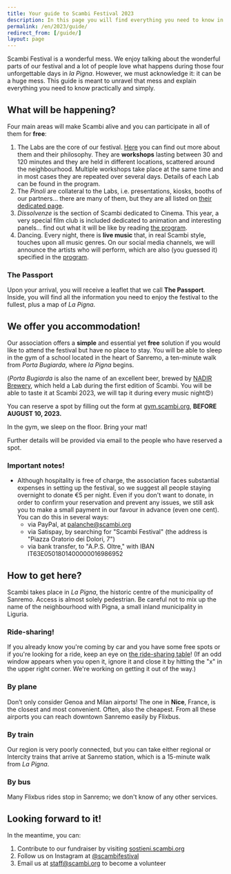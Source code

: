 ```yaml
---
title: Your guide to Scambi Festival 2023
description: In this page you will find everything you need to know in order to take part to the third edition of Scambi Festival!
permalink: /en/2023/guide/
redirect_from: [/guide/]
layout: page
---
```


Scambi Festival is a wonderful mess. We enjoy talking about the wonderful parts of our festival and a lot of people love what happens during those four unforgettable days in *la Pigna*. However, we must acknowledge it: it can be a huge mess. This guide is meant to unravel that mess and explain everything you need to know practically and simply.

## What will be happening?

Four main areas will make Scambi alive and you can participate in all of them for **free**:

1. The Labs are the core of our festival. [Here](https://scambi.org/en/labs) you can find out more about them and their philosophy. They are **workshops** lasting between 30 and 120 minutes and they are held in different locations, scattered around the neighbourhood. Multiple workshops take place at the same time and in most cases they are repeated over several days. Details of each Lab can be found in the program.
2. The *Pinoli* are collateral to the Labs, i.e. presentations, kiosks, booths of our partners… there are many of them, but they are all listed on [their dedicated page](https://scambi.org/en/2023/pinoli).
3. *Dissolvenze* is the section of Scambi dedicated to Cinema. This year, a very special film club is included dedicated to animation and interesting panels... find out what it will be like by reading [the program](https://scambi.org/en/program).
4. Dancing. Every night, there is **live music** that, in real Scambi style, touches upon all music genres. On our social media channels, we will announce the artists who will perform, which are also (you guessed it) specified in the [program](https://scambi.org/en/program).

### The Passport

Upon your arrival, you will receive a leaflet that we call **The Passport**. Inside, you will find all the information you need to enjoy the festival to the fullest, plus a map of *La Pigna*.

## We offer you accommodation!

Our association offers a **simple** and essential yet **free** solution if you would like to attend the festival but have no place to stay. You will be able to sleep in the gym of a school located in the heart of Sanremo, a ten-minute walk from *Porta Bugiarda*, where *la Pigna* begins.

(*Porta Bugiarda* is also the name of an excellent beer, brewed by [NADIR Brewery](https://birrificionadir.it), which held a Lab during the first edition of Scambi. You will be able to taste it at Scambi 2023, we will tap it during every music night😍)

You can reserve a spot by filling out the form at [gym.scambi.org](http://gym.scambi.org), **BEFORE AUGUST 10, 2023.**

In the gym, we sleep on the floor. Bring your mat!

Further details will be provided via email to the people who have reserved a spot.

### Important notes!

- Although hospitality is free of charge, the association faces substantial expenses in setting up the festival, so we suggest all people staying overnight to donate €5 per night. Even if you don't want to donate, in order to confirm your reservation and prevent any issues, we still ask you to make a small payment in our favour in advance (even one cent). You can do this in several ways: 
  - via PayPal, at palanche@scambi.org
  - via Satispay, by searching for "Scambi Festival" (the address is "Piazza Oratorio dei Dolori, 7")
  - via bank transfer, to "A.P.S. Oltre," with IBAN IT63E0501801400000016986952

## How to get here?

Scambi takes place in *La Pigna*, the historic centre of the municipality of Sanremo. Access is almost solely pedestrian. Be careful not to mix up the name of the neighbourhood with Pigna, a small inland municipality in Liguria.

### Ride-sharing!

If you already know you're coming by car and you have some free spots or if you're looking for a ride, keep an eye on [the ride-sharing table](https://nuvola.scambi.org/s/QWoqXbCLGM7a6Z9 "2023 Scambi ride sharing")! (If an odd window appears when you open it, ignore it and close it by hitting the "x" in the upper right corner. We're working on getting it out of the way.)

### By plane

Don’t only consider Genoa and Milan airports! The one in **Nice**, France, is the closest and most convenient. Often, also the cheapest. From all these airports you can reach downtown Sanremo easily by Flixbus.

### By train

Our region is very poorly connected, but you can take either regional or Intercity trains that arrive at Sanremo station, which is a 15-minute walk from *La Pigna*.

### By bus

Many Flixbus rides stop in Sanremo; we don't know of any other services.

## Looking forward to it!

In the meantime, you can:

1. Contribute to our fundraiser by visiting [sostieni.scambi.org](https://sostieni.scambi.org)
2. Follow us on Instagram at [@scambifestival](https://instagram.com/scambifestival)
3. Email us at [staff@scambi.org](mailto:staff@scambi.org?subject=Volunteer%20application) to become a volunteer

